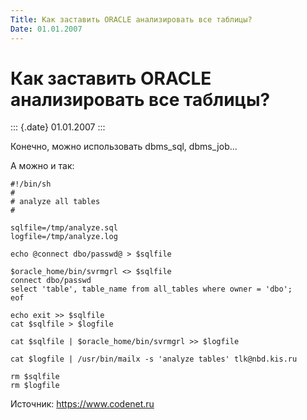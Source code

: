 ```yaml
---
Title: Как заставить ORACLE анализировать все таблицы?
Date: 01.01.2007
---
```



Как заставить ORACLE анализировать все таблицы?
===============================================

::: {.date}
01.01.2007
:::

Конечно, можно использовать dbms\_sql, dbms\_job...

А можно и так:

 

    #!/bin/sh
    #
    # analyze all tables
    #
     
    sqlfile=/tmp/analyze.sql
    logfile=/tmp/analyze.log
     
    echo @connect dbo/passwd@ > $sqlfile
     
    $oracle_home/bin/svrmgrl <> $sqlfile
    connect dbo/passwd
    select 'table', table_name from all_tables where owner = 'dbo';
    eof
     
    echo exit >> $sqlfile
    cat $sqlfile > $logfile
     
    cat $sqlfile | $oracle_home/bin/svrmgrl >> $logfile
     
    cat $logfile | /usr/bin/mailx -s 'analyze tables' tlk@nbd.kis.ru
     
    rm $sqlfile
    rm $logfile



Источник: <https://www.codenet.ru>
